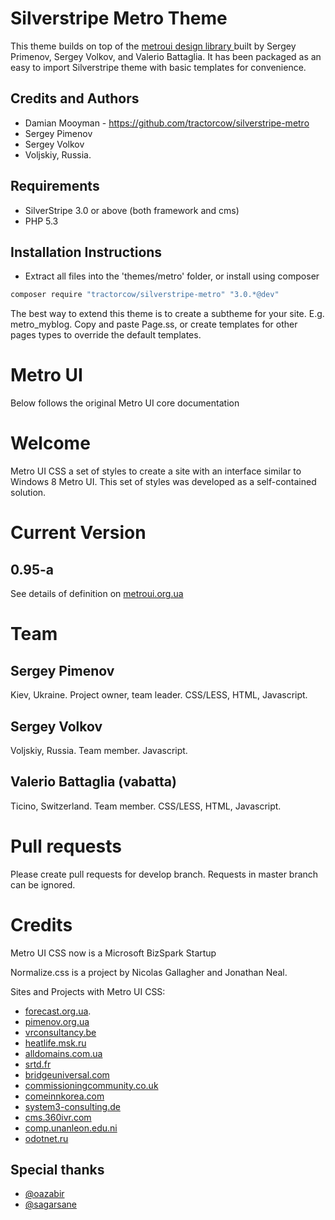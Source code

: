 # Silverstripe Metro Theme

This theme builds on top of the [metroui design library ](http://metroui.org.ua) built by Sergey Primenov, Sergey Volkov,
and Valerio Battaglia. It has been packaged as an easy to import Silverstripe theme with basic templates for convenience.

## Credits and Authors

 * Damian Mooyman - <https://github.com/tractorcow/silverstripe-metro>
 * Sergey Pimenov
 * Sergey Volkov
 * Voljskiy, Russia.

## Requirements

 * SilverStripe 3.0 or above (both framework and cms)
 * PHP 5.3

## Installation Instructions

 * Extract all files into the 'themes/metro' folder, or install using composer

```bash
composer require "tractorcow/silverstripe-metro" "3.0.*@dev"
```

The best way to extend this theme is to create a subtheme for your site. E.g. metro_myblog. Copy and paste Page.ss, or
create templates for other pages types to override the default templates.

# Metro UI

Below follows the original Metro UI core documentation

# Welcome

Metro UI CSS a set of styles to create a site with an interface similar to Windows 8 Metro UI. This set of styles was developed as a self-contained solution.

# Current Version

## 0.95-a

See details of definition on [metroui.org.ua](http://metroui.org.ua)

# Team

## Sergey Pimenov
Kiev, Ukraine.
Project owner, team leader.
CSS/LESS, HTML, Javascript.

## Sergey Volkov
Voljskiy, Russia.
Team member.
Javascript.

## Valerio Battaglia (vabatta)
Ticino, Switzerland.
Team member.
CSS/LESS, HTML, Javascript.

# Pull requests

Please create pull requests for develop branch. Requests in master branch can be ignored.

# Credits

Metro UI CSS now is a Microsoft BizSpark Startup

Normalize.css is a project by Nicolas Gallagher and Jonathan Neal.

Sites and Projects with Metro UI CSS:

* [forecast.org.ua](http://forecast.org.ua).
* [pimenov.org.ua](http://pimenov.org.ua)
* [vrconsultancy.be](http://www.vrconsultancy.be)
* [heatlife.msk.ru](http://heatlife.msk.ru)
* [alldomains.com.ua](https://alldomains.com.ua)
* [srtd.fr](http://www.srtd.fr)
* [bridgeuniversal.com](http://www.bridgeuniversal.com/)
* [commissioningcommunity.co.uk](http://www.commissioningcommunity.co.uk/)
* [comeinnkorea.com](http://comeinnkorea.com/)
* [system3-consulting.de](http://www.system3-consulting.de/)
* [cms.360ivr.com](http://cms.360ivr.com/home/)
* [comp.unanleon.edu.ni](http://www.comp.unanleon.edu.ni/)
* [odotnet.ru](http://odotnet.ru/)

## Special thanks

* [@oazabir](https://github.com/oazabir)
* [@sagarsane](https://github.com/sagarsane)
